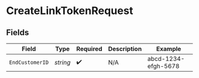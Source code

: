# CreateLinkTokenRequest


## Fields

| Field               | Type                | Required            | Description         | Example             |
| ------------------- | ------------------- | ------------------- | ------------------- | ------------------- |
| `EndCustomerID`     | *string*            | :heavy_check_mark:  | N/A                 | abcd-1234-efgh-5678 |
